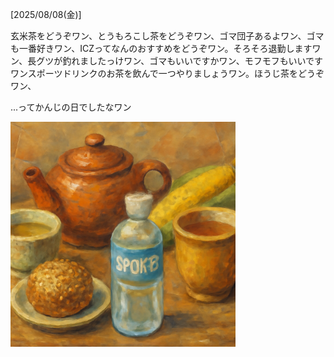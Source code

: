 [2025/08/08(金)]

玄米茶をどうぞワン、とうもろこし茶をどうぞワン、ゴマ団子あるよワン、ゴマも一番好きワン、ICZってなんのおすすめをどうぞワン。そろそろ退勤しますワン、長グツが釣れましたっけワン、ゴマもいいですかワン、モフモフもいいですワンスポーツドリンクのお茶を飲んで一つやりましょうワン。ほうじ茶をどうぞワン、

...ってかんじの日でしたなワン

<img width="360px" src="image.png">